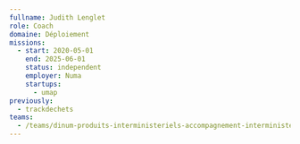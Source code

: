 ```yaml
---
fullname: Judith Lenglet
role: Coach
domaine: Déploiement
missions:
  - start: 2020-05-01
    end: 2025-06-01
    status: independent
    employer: Numa
    startups:
      - umap
previously:
  - trackdechets
teams:
  - /teams/dinum-produits-interministeriels-accompagnement-interministeriel-de-communs-numeriques
---
```

